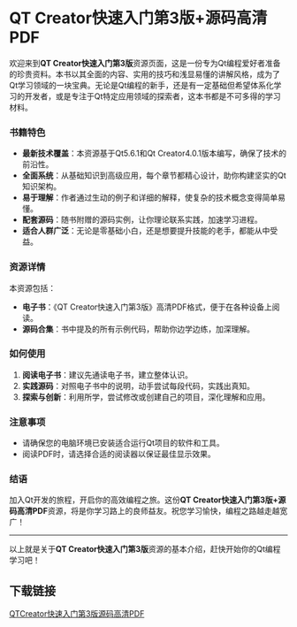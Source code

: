 # QT Creator快速入门第3版+源码高清PDF

欢迎来到**QT Creator快速入门第3版**资源页面，这是一份专为Qt编程爱好者准备的珍贵资料。本书以其全面的内容、实用的技巧和浅显易懂的讲解风格，成为了Qt学习领域的一块宝典。无论是Qt编程的新手，还是有一定基础但希望体系化学习的开发者，或是专注于Qt特定应用领域的探索者，这本书都是不可多得的学习材料。

### 书籍特色

- **最新技术覆盖**：本资源基于Qt5.6.1和Qt Creator4.0.1版本编写，确保了技术的前沿性。
- **全面系统**：从基础知识到高级应用，每个章节都精心设计，助你构建坚实的Qt知识架构。
- **易于理解**：作者通过生动的例子和详细的解释，使复杂的技术概念变得简单易懂。
- **配套源码**：随书附赠的源码实例，让你理论联系实践，加速学习进程。
- **适合人群广泛**：无论是零基础小白，还是想要提升技能的老手，都能从中受益。

### 资源详情

本资源包括：
- **电子书**：《QT Creator快速入门第3版》高清PDF格式，便于在各种设备上阅读。
- **源码合集**：书中提及的所有示例代码，帮助你边学边练，加深理解。

### 如何使用

1. **阅读电子书**：建议先通读电子书，建立整体认识。
2. **实践源码**：对照电子书中的说明，动手尝试每段代码，实践出真知。
3. **探索与创新**：利用所学，尝试修改或创建自己的项目，深化理解和应用。

### 注意事项

- 请确保您的电脑环境已安装适合运行Qt项目的软件和工具。
- 阅读PDF时，请选择合适的阅读器以保证最佳显示效果。

### 结语

加入Qt开发的旅程，开启你的高效编程之旅。这份**QT Creator快速入门第3版+源码高清PDF**资源，将是你学习路上的良师益友。祝您学习愉快，编程之路越走越宽广！

---

以上就是关于**QT Creator快速入门第3版**资源的基本介绍，赶快开始你的Qt编程学习吧！

## 下载链接

[QTCreator快速入门第3版源码高清PDF](https://pan.quark.cn/s/6344c5b0810a)